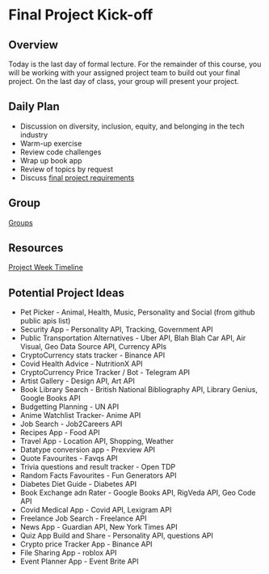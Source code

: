 # Final Project Kick-off

## Overview

Today is the last day of formal lecture. For the remainder of this course, you will be working with your assigned project team to build out your final project. On the last day of class, your group will present your project.

## Daily Plan

- Discussion on diversity, inclusion, equity, and belonging in the tech industry
- Warm-up exercise
- Review code challenges
- Wrap up book app
- Review of topics by request
- Discuss [final project requirements](./project-guidelines.md)

## Group

[Groups](./groups.md)

## Resources

[Project Week Timeline](./project-week-timelines.md)

## Potential Project Ideas
- Pet Picker - Animal, Health, Music, Personality and Social (from github public apis list)
- Security App - Personality API, Tracking, Government API
- Public Transportation Alternatives - Uber API, Blah Blah Car API, Air Visual, Geo Data Source API, Currency APIs
- CryptoCurrency stats tracker - Binance API
- Covid Health Advice - NutritionX API
- CryptoCurrency Price Tracker / Bot - Telegram API
- Artist Gallery - Design API, Art API
- Book Library Search - British National Bibliography API, Library Genius, Google Books API
- Budgetting Planning - UN API
- Anime Watchlist Tracker- Anime API
- Job Search - Job2Careers API
- Recipes App - Food API
- Travel App - Location API, Shopping, Weather
- Datatype conversion app - Prexview API
- Quote Favourites - Favqs API
- Trivia questions and result tracker - Open TDP
- Random Facts Favourites - Fun Generators API
- Diabetes Diet Guide - Diabetes API
- Book Exchange adn Rater - Google Books API, RigVeda API, Geo Code API
- Covid Medical App - Covid API, Lexigram API
- Freelance Job Search - Freelance API
- News App - Guardian API, New York Times API
- Quiz App Build and Share - Personality API, questions API
- Crypto price Tracker App - Binance API
- File Sharing App - roblox API
- Event Planner App - Event Brite API
